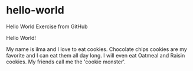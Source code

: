# hello-world
Hello World Exercise from GitHub 

Hello World!

My name is ilma and I love to eat cookies. Chocolate chips cookies are my favorite and I can eat them all day long.
I will even eat Oatmeal and Raisin cookies. My friends call me the 'cookie monster'.
